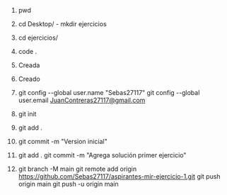 1. pwd
2. cd Desktop/  - mkdir ejercicios
3. cd ejercicios/
4. code .
5. Creada
6. Creado
7. git config --global user.name "Sebas27117"
    git config --global user.email JuanContreras27117@gmail.com
8. git init
9. git add .
10. git commit -m "Version inicial"

11. git add .
    git commit -m "Agrega solución primer ejercicio"

12. git branch -M main
    git remote add origin https://github.com/Sebas27117/aspirantes-mir-ejercicio-1.git
    git push origin main
    git push -u origin main

